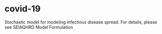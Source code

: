 # covid-19

Stochastic model for modeling infectious disease spread. For details, please see SEIAQHRD Model Formulation
